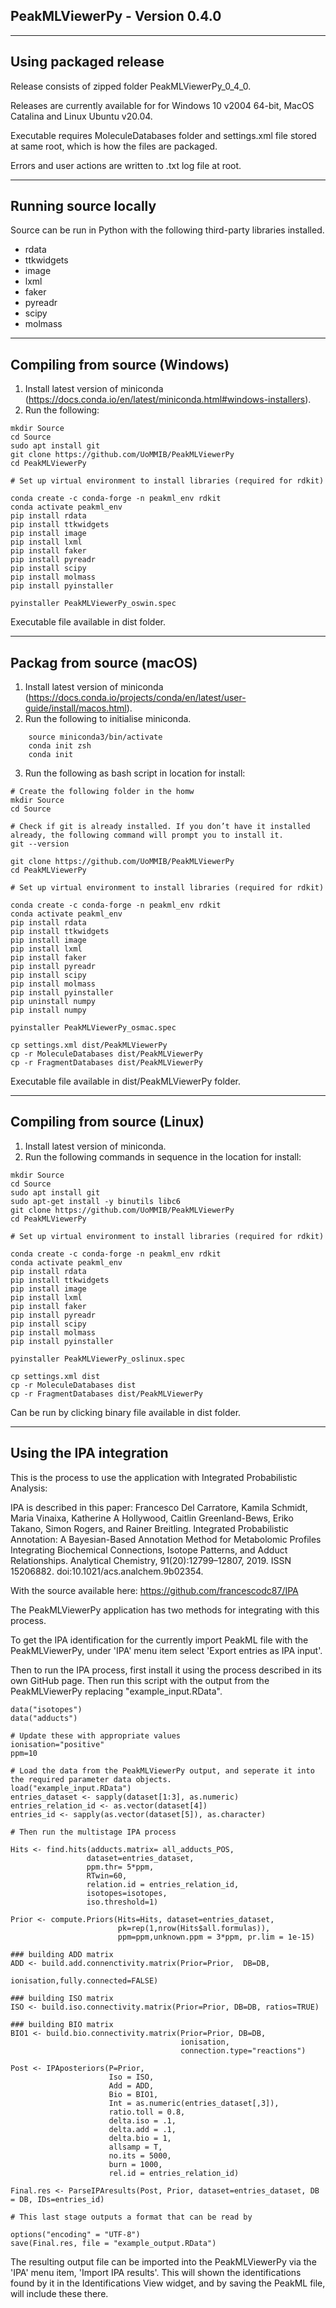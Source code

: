 ## PeakMLViewerPy - Version 0.4.0
***
## Using packaged release

Release consists of zipped folder PeakMLViewerPy_0_4_0.

Releases are currently available for for Windows 10 v2004 64-bit, MacOS Catalina and Linux Ubuntu v20.04.

Executable requires MoleculeDatabases folder and settings.xml file stored at same root, which is how the files are packaged.

Errors and user actions are written to .txt log file at root.
***
## Running source locally

Source can be run in Python with the following third-party libraries installed.

- rdata
- ttkwidgets
- image
- lxml
- faker
- pyreadr
- scipy
- molmass

***
## Compiling from source (Windows)

1. Install latest version of miniconda (https://docs.conda.io/en/latest/miniconda.html#windows-installers).
2. Run the following:
```
mkdir Source
cd Source
sudo apt install git
git clone https://github.com/UoMMIB/PeakMLViewerPy
cd PeakMLViewerPy

# Set up virtual environment to install libraries (required for rdkit)

conda create -c conda-forge -n peakml_env rdkit
conda activate peakml_env
pip install rdata
pip install ttkwidgets
pip install image
pip install lxml
pip install faker
pip install pyreadr
pip install scipy
pip install molmass
pip install pyinstaller

pyinstaller PeakMLViewerPy_oswin.spec
```

Executable file available in dist folder.
***
## Packag from source (macOS)

1. Install latest version of miniconda (https://docs.conda.io/projects/conda/en/latest/user-guide/install/macos.html).
2. Run the following to initialise miniconda.
```
    source miniconda3/bin/activate
    conda init zsh
    conda init
```

3. Run the following as bash script in location for install:
```
# Create the following folder in the homw
mkdir Source
cd Source

# Check if git is already installed. If you don’t have it installed already, the following command will prompt you to install it.
git --version 

git clone https://github.com/UoMMIB/PeakMLViewerPy
cd PeakMLViewerPy

# Set up virtual environment to install libraries (required for rdkit)

conda create -c conda-forge -n peakml_env rdkit
conda activate peakml_env
pip install rdata
pip install ttkwidgets
pip install image
pip install lxml
pip install faker
pip install pyreadr
pip install scipy
pip install molmass
pip install pyinstaller
pip uninstall numpy
pip install numpy

pyinstaller PeakMLViewerPy_osmac.spec

cp settings.xml dist/PeakMLViewerPy
cp -r MoleculeDatabases dist/PeakMLViewerPy
cp -r FragmentDatabases dist/PeakMLViewerPy
```

Executable file available in dist/PeakMLViewerPy folder.
***
## Compiling from source (Linux)

1. Install latest version of miniconda.
2. Run the following commands in sequence in the location for install:
```
mkdir Source
cd Source
sudo apt install git
sudo apt-get install -y binutils libc6
git clone https://github.com/UoMMIB/PeakMLViewerPy
cd PeakMLViewerPy

# Set up virtual environment to install libraries (required for rdkit)

conda create -c conda-forge -n peakml_env rdkit
conda activate peakml_env
pip install rdata
pip install ttkwidgets
pip install image
pip install lxml
pip install faker
pip install pyreadr
pip install scipy
pip install molmass
pip install pyinstaller

pyinstaller PeakMLViewerPy_oslinux.spec

cp settings.xml dist
cp -r MoleculeDatabases dist
cp -r FragmentDatabases dist/PeakMLViewerPy
```
Can be run by clicking binary file available in dist folder.
***

## Using the IPA integration

This is the process to use the application with Integrated Probabilistic Analysis:

IPA is described in this paper:
Francesco Del Carratore, Kamila Schmidt, Maria Vinaixa, Katherine A Hollywood, Caitlin Greenland-Bews, Eriko Takano, Simon Rogers, and Rainer Breitling. Integrated Probabilistic Annotation: A Bayesian-Based Annotation Method for Metabolomic Profiles Integrating Biochemical Connections, Isotope Patterns, and Adduct Relationships. Analytical Chemistry, 91(20):12799–12807, 2019. ISSN 15206882. doi:10.1021/acs.analchem.9b02354.

With the source available here:
https://github.com/francescodc87/IPA

The PeakMLViewerPy application has two methods for integrating with this process.

To get the IPA identification for the currently import PeakML file with the PeakMLViewerPy, under 'IPA' menu item select 'Export entries as IPA input'.

Then to run the IPA process, first install it using the process described in its own GitHub page.
Then run this script with the output from the PeakMLViewerPy replacing "example_input.RData".

```
data("isotopes")
data("adducts")

# Update these with appropriate values
ionisation="positive" 
ppm=10

# Load the data from the PeakMLViewerPy output, and seperate it into the required parameter data objects.
load("example_input.RData")
entries_dataset <- sapply(dataset[1:3], as.numeric)
entries_relation_id <- as.vector(dataset[4])
entries_id <- sapply(as.vector(dataset[5]), as.character)

# Then run the multistage IPA process

Hits <- find.hits(adducts.matrix= all_adducts_POS,
                 dataset=entries_dataset,
                 ppm.thr= 5*ppm,
                 RTwin=60,
                 relation.id = entries_relation_id,
                 isotopes=isotopes,
                 iso.threshold=1)

Prior <- compute.Priors(Hits=Hits, dataset=entries_dataset,
                        pk=rep(1,nrow(Hits$all.formulas)),
                        ppm=ppm,unknown.ppm = 3*ppm, pr.lim = 1e-15)

### building ADD matrix
ADD <- build.add.connenctivity.matrix(Prior=Prior,  DB=DB,
                                      ionisation,fully.connected=FALSE)

### building ISO matrix
ISO <- build.iso.connectivity.matrix(Prior=Prior, DB=DB, ratios=TRUE)

### building BIO matrix
BIO1 <- build.bio.connectivity.matrix(Prior=Prior, DB=DB,
                                      ionisation,
                                      connection.type="reactions")
                                      
Post <- IPAposteriors(P=Prior,
                      Iso = ISO, 
                      Add = ADD, 
                      Bio = BIO1,
                      Int = as.numeric(entries_dataset[,3]),
                      ratio.toll = 0.8,
                      delta.iso = .1, 
                      delta.add = .1, 
                      delta.bio = 1,
                      allsamp = T, 
                      no.its = 5000, 
                      burn = 1000,
                      rel.id = entries_relation_id)

Final.res <- ParseIPAresults(Post, Prior, dataset=entries_dataset, DB = DB, IDs=entries_id)

# This last stage outputs a format that can be read by 

options("encoding" = "UTF-8")
save(Final.res, file = "example_output.RData")
```

The resulting output file can be imported into the PeakMLViewerPy via the 'IPA' menu item, 'Import IPA results'.
This will shown the identifications found by it in the Identifications View widget, and by saving the PeakML file, will include these there.
